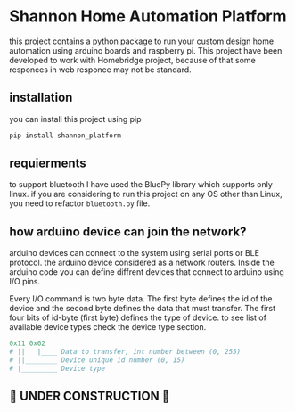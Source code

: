 # Shannon Home Automation Platform
this project contains a python package to run your custom design home automation using arduino boards and raspberry pi. This project have been developed to work with Homebridge project, because of that some responces in web responce may not be standard. 

## installation
you can install this project using pip
```bash
pip install shannon_platform
```

## requierments
to support bluetooth I have used the BluePy library which supports only linux. if you are considering to run this project on any OS other than Linux, you need to refactor `bluetooth.py` file.

## how arduino device can join the network?
arduino devices can connect to the system using serial ports or BLE protocol. the arduino device considered as a network routers. Inside the arduino code you can define diffrent devices that connect to arduino using I/O pins.

Every I/O command is two byte data. The first byte defines the id of the device and the second byte defines the data that must transfer. The first four bits of id-byte (first byte) defines the type of device. to see list of available device types check the device type section.

```python
0x11 0x02
# ||   |____ Data to transfer, int number between (0, 255)
# ||________ Device unique id number (0, 15)
# |_________ Device type
```

## 🚧 UNDER CONSTRUCTION 🚧